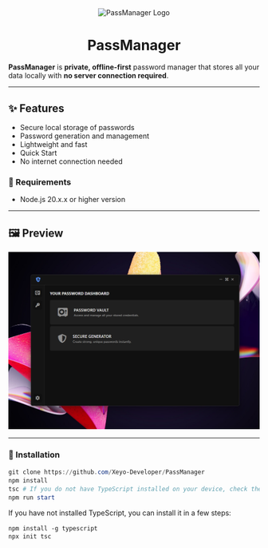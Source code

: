 ##

<div align="center">
    <img src="/resources/assets/imgs/logoxyz.ico" width="256" alt="PassManager Logo"/>
    <h1>PassManager</h1>
</div>

**PassManager** is **private, offline-first** password manager that stores all your data locally with **no server connection required**.

---

## ✨ Features
- Secure local storage of passwords
- Password generation and management
- Lightweight and fast
- Quick Start
- No internet connection needed

### 🔐 Requirements
- Node.js 20.x.x or higher version

---

## 🖼️ Preview
<div align="left">
    <img src="/resources/assets/imgs/PassManager.png" alt="PassManager App Preview"/>
</div>

---

### 🔰 Installation
```powershell
git clone https://github.com/Xeyo-Developer/PassManager
npm install
tsc # If you do not have TypeScript installed on your device, check the commands in the section below.
npm run start
```
If you have not installed TypeScript, you can install it in a few steps:
```
npm install -g typescript
npx init tsc
```